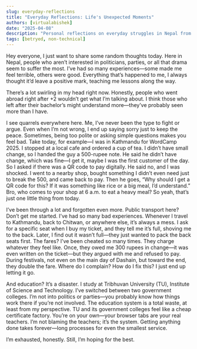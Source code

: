 ```yaml
---
slug: everyday-reflections
title: "Everyday Reflections: Life's Unexpected Moments"
authors: [virtualabishek]
date: "2025-04-08"
description: "Personal reflections on everyday struggles in Nepal from the lens of a non-political observer."
tags: [betryed, non-technical]
---
```


Hey everyone, I just want to share some random thoughts today. Here in Nepal, people who aren’t interested in politicians, parties, or all that drama seem to suffer the most. I’ve had so many experiences—some made me feel terrible, others were good. Everything that’s happened to me, I always thought it’d leave a positive mark, teaching me lessons along the way.

There’s a lot swirling in my head right now. Honestly, people who went abroad right after +2 wouldn’t get what I’m talking about. I think those who left after their bachelor’s might understand more—they’ve probably seen more than I have.

I see quarrels everywhere here. Me, I’ve never been the type to fight or argue. Even when I’m not wrong, I end up saying sorry just to keep the peace. Sometimes, being too polite or asking simple questions makes you feel bad. Take today, for example—I was in Kathmandu for WordCamp 2025. I stopped at a local cafe and ordered a cup of tea. I didn’t have small change, so I handed the guy a 500-rupee note. He said he didn’t have change, which was fine—I get it, maybe I was the first customer of the day. So I asked if there was a QR code to pay digitally. He said no, and I was shocked. I went to a nearby shop, bought something I didn’t even need just to break the 500, and came back to pay. Then he goes, “Why should I get a QR code for this? If it was something like rice or a big meal, I’d understand.” Bro, who comes to your shop at 6 a.m. to eat a heavy meal? So yeah, that’s just one little thing from today.

I’ve been through a lot and forgotten even more. Public transport here? Don’t get me started. I’ve had so many bad experiences. Whenever I travel to Kathmandu, back to Chitwan, or anywhere else, it’s always a mess. I ask for a specific seat when I buy my ticket, and they tell me it’s full, shoving me to the back. Later, I find out it wasn’t full—they just wanted to pack the back seats first. The fares? I’ve been cheated so many times. They charge whatever they feel like. Once, they owed me 300 rupees in change—it was even written on the ticket—but they argued with me and refused to pay. During festivals, not even on the main day of Dashain, but toward the end, they double the fare. Where do I complain? How do I fix this? I just end up letting it go.

And education? It’s a disaster. I study at Tribhuvan University (TU), Institute of Science and Technology. I’ve switched between two government colleges. I’m not into politics or parties—you probably know how things work there if you’re not involved. The education system is a total waste, at least from my perspective. TU and its government colleges feel like a cheap certificate factory. You’re on your own—your browser tabs are your real teachers. I’m not blaming the teachers; it’s the system. Getting anything done takes forever—long processes for even the smallest service.

I’m exhausted, honestly. Still, I’m hoping for the best.
